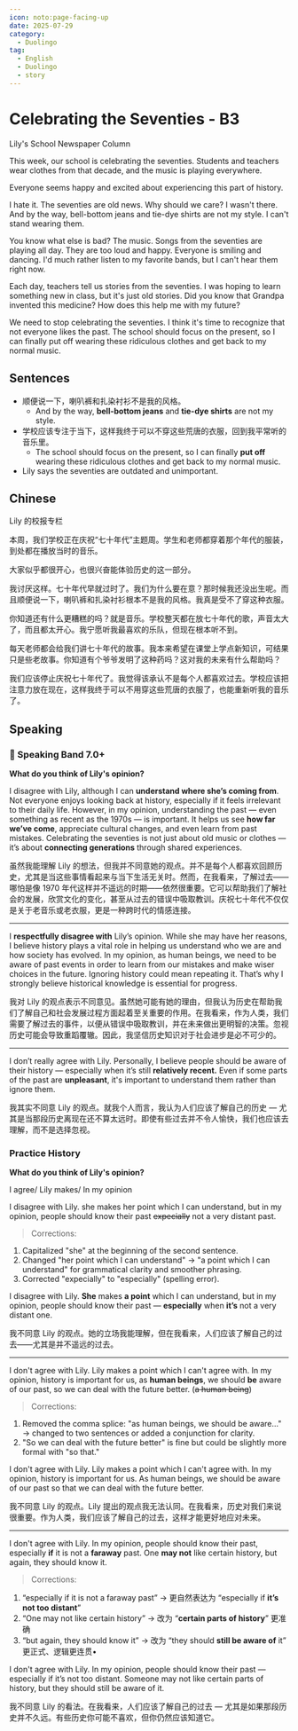 ```yaml
---
icon: noto:page-facing-up
date: 2025-07-29
category:
  - Duolingo
tag:
  - English
  - Duolingo
  - story
---
```


# Celebrating the Seventies - B3

Lily's School Newspaper Column

This week, our school is celebrating the seventies. Students and teachers wear clothes from that decade, and the music is playing everywhere.

Everyone seems happy and excited about experiencing this part of history.

I hate it. The seventies are old news. Why should we care? I wasn't there. And by the way, bell-bottom jeans and tie-dye shirts are not my style. I can't stand wearing them.

You know what else is bad? The music. Songs from the seventies are playing all day. They are too loud and happy. Everyone is smiling and dancing. I'd much rather listen to my favorite bands, but I can't hear them right now.

Each day, teachers tell us stories from the seventies. I was hoping to learn something new in class, but it's just old stories. Did you know that Grandpa invented this medicine? How does this help me with my future?

We need to stop celebrating the seventies. I think it's time to recognize that not everyone likes the past. The school should focus on the present, so I can finally put off wearing these ridiculous clothes and get back to my normal music.

## Sentences

- 顺便说一下，喇叭裤和扎染衬衫不是我的风格。
  - And by the way, **bell-bottom jeans** and **tie-dye shirts** are not my style.
- 学校应该专注于当下，这样我终于可以不穿这些荒唐的衣服，回到我平常听的音乐里。
  - The school should focus on the present, so I can finally **put off** wearing these ridiculous clothes and get back to my normal music.
- Lily says the seventies are outdated and unimportant.

## Chinese

Lily 的校报专栏

本周，我们学校正在庆祝“七十年代”主题周。学生和老师都穿着那个年代的服装，到处都在播放当时的音乐。

大家似乎都很开心，也很兴奋能体验历史的这一部分。

我讨厌这样。七十年代早就过时了。我们为什么要在意？那时候我还没出生呢。而且顺便说一下，喇叭裤和扎染衬衫根本不是我的风格。我真是受不了穿这种衣服。

你知道还有什么更糟糕的吗？就是音乐。学校整天都在放七十年代的歌，声音太大了，而且都太开心。我宁愿听我最喜欢的乐队，但现在根本听不到。

每天老师都会给我们讲七十年代的故事。我本来希望在课堂上学点新知识，可结果只是些老故事。你知道有个爷爷发明了这种药吗？这对我的未来有什么帮助吗？

我们应该停止庆祝七十年代了。我觉得该承认不是每个人都喜欢过去。学校应该把注意力放在现在，这样我终于可以不用穿这些荒唐的衣服了，也能重新听我的音乐了。

## Speaking

### 🌟 Speaking Band 7.0+

**What do you think of Lily's opinion?**

I disagree with Lily, although I can **understand where she’s coming from**. Not everyone enjoys looking back at history, especially if it feels irrelevant to their daily life. However, in my opinion, understanding the past — even something as recent as the 1970s — is important. It helps us see **how far we’ve come**, appreciate cultural changes, and even learn from past mistakes. Celebrating the seventies is not just about old music or clothes — it’s about **connecting generations** through shared experiences.

虽然我能理解 Lily 的想法，但我并不同意她的观点。并不是每个人都喜欢回顾历史，尤其是当这些事情看起来与当下生活无关时。然而，在我看来，了解过去——哪怕是像 1970 年代这样并不遥远的时期——依然很重要。它可以帮助我们了解社会的发展，欣赏文化的变化，甚至从过去的错误中吸取教训。庆祝七十年代不仅仅是关于老音乐或老衣服，更是一种跨时代的情感连接。

---

I **respectfully disagree with** Lily’s opinion. While she may have her reasons, I believe history plays a vital role in helping us understand who we are and how society has evolved. In my opinion, as human beings, we need to be aware of past events in order to learn from our mistakes and make wiser choices in the future. Ignoring history could mean repeating it. That’s why I strongly believe historical knowledge is essential for progress.

我对 Lily 的观点表示不同意见。虽然她可能有她的理由，但我认为历史在帮助我们了解自己和社会发展过程方面起着至关重要的作用。在我看来，作为人类，我们需要了解过去的事件，以便从错误中吸取教训，并在未来做出更明智的决策。忽视历史可能会导致重蹈覆辙。因此，我坚信历史知识对于社会进步是必不可少的。

---

I don’t really agree with Lily. Personally, I believe people should be aware of their history — especially when it’s still **relatively recent.** Even if some parts of the past are **unpleasant**, it's important to understand them rather than ignore them.

我其实不同意 Lily 的观点。就我个人而言，我认为人们应该了解自己的历史 — 尤其是当那段历史离现在还不算太远时。即使有些过去并不令人愉快，我们也应该去理解，而不是选择忽视。

### Practice History

**What do you think of Lily's opinion?**

I agree/ Lily makes/ In my opinion

I disagree with Lily. she makes her point which I can understand, but in my opinion, people should know their past ~~expecially~~ not a very distant past.

> Corrections:

1. Capitalized "she" at the beginning of the second sentence.
2. Changed "her point which I can understand" → "a point which I can understand" for grammatical clarity and smoother phrasing.
3. Corrected "expecially" to "especially" (spelling error).

I disagree with Lily. **She** makes **a point** which I can understand, but in my opinion, people should know their past — **especially** when **it’s** not a very distant one.

我不同意 Lily 的观点。她的立场我能理解，但在我看来，人们应该了解自己的过去——尤其是并不遥远的过去。

---

I don't agree with Lily. Lily makes a point which I can't agree with. In my opinion, history is important for us, as **human beings**, we should **be** aware of our past, so we can deal with the future better. (~~a human being~~)

> Corrections:

1. Removed the comma splice: "as human beings, we should be aware..." → changed to two sentences or added a conjunction for clarity.
2. "So we can deal with the future better" is fine but could be slightly more formal with "so that."

I don't agree with Lily. Lily makes a point which I can't agree with. In my opinion, history is important for us. As human beings, we should be aware of our past so that we can deal with the future better.

我不同意 Lily 的观点。Lily 提出的观点我无法认同。在我看来，历史对我们来说很重要。作为人类，我们应该了解自己的过去，这样才能更好地应对未来。

---

I don't agree with Lily. In my opinion, people should know their past, especially **if** it is not a **faraway** past. One **may not** like certain history, but again, they should know it.

> Corrections:

1. “especially if it is not a faraway past” → 更自然表达为 “especially if **it’s not too distant**”
2. “One may not like certain history” → 改为 “**certain parts of history**” 更准确
3. “but again, they should know it” → 改为 “they should **still be aware of** it” 更正式、逻辑更连贯•

I don't agree with Lily. In my opinion, people should know their past — especially if it’s not too distant. Someone may not like certain parts of history, but they should still be aware of it.

我不同意 Lily 的看法。在我看来，人们应该了解自己的过去 — 尤其是如果那段历史并不久远。有些历史你可能不喜欢，但你仍然应该知道它。
